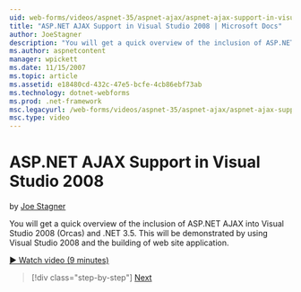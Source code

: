 ```yaml
---
uid: web-forms/videos/aspnet-35/aspnet-ajax/aspnet-ajax-support-in-visual-studio-2008
title: "ASP.NET AJAX Support in Visual Studio 2008 | Microsoft Docs"
author: JoeStagner
description: "You will get a quick overview of the inclusion of ASP.NET AJAX into Visual Studio 2008 (Orcas) and .NET 3.5. This will be demonstrated by using Visual Studio..."
ms.author: aspnetcontent
manager: wpickett
ms.date: 11/15/2007
ms.topic: article
ms.assetid: e18480cd-432c-47e5-bcfe-4cb86ebf73ab
ms.technology: dotnet-webforms
ms.prod: .net-framework
msc.legacyurl: /web-forms/videos/aspnet-35/aspnet-ajax/aspnet-ajax-support-in-visual-studio-2008
msc.type: video
---
```

ASP.NET AJAX Support in Visual Studio 2008
====================
by [Joe Stagner](https://github.com/JoeStagner)

You will get a quick overview of the inclusion of ASP.NET AJAX into Visual Studio 2008 (Orcas) and .NET 3.5. This will be demonstrated by using Visual Studio 2008 and the building of web site application.

[&#9654; Watch video (9 minutes)](https://channel9.msdn.com/Blogs/ASP-NET-Site-Videos/aspnet-ajax-support-in-visual-studio-2008)

>[!div class="step-by-step"]
[Next](adding-ajax-functionality-to-an-existing-aspnet-page.md)
